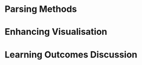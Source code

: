 <h1>Parsing Methods</h1>
<p></p>

<h1>Enhancing Visualisation</h1>
<p></p>

<h1>Learning Outcomes Discussion</h1>
<p></p>